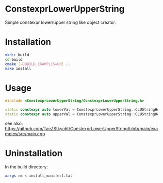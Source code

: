 # ConstexprLowerUpperString
Simple constexpr lower/upper string like object creator.

# Installation
```bash
mkdir build
cd build
cmake [-DBUILD_EXAMPLES=ON] ..
make install
```
# Usage
```C++
#include <ConstexprLowerUpperString/ConstexprLowerUpperString.h>

static constexpr auto lowerVal = ConstexprLowerUpperString::CLUStringHelper::CreateLower("SoMeThInG");
static constexpr auto upperVal = ConstexprLowerUpperString::CLUStringHelper::CreateUpper("SoMeThInG");
```
see also: https://github.com/TaeZStkyoht/ConstexprLowerUpperString/blob/main/examples/src/main.cpp
# Uninstallation
In the build directory:
```bash
xargs rm < install_manifest.txt
```
